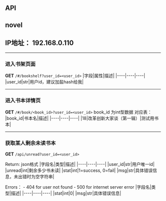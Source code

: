 ## API

## novel
## IP地址： 192.168.0.110

----
### 进入书架页面
**GET**
`/#/bookshelf?user_id=<user_id>`
|字段|属性|描述|
|----|----|----|
|user_id|str|用户id，建议加盐hash给我|


----
### 进入书本详情页
**GET**
`/#/book/<book_id>?user_id=<user_id>`
book_id 为int型数据
对应表：
|book_id|书本名|描述|
|----|----|----|
|18|改革创新大家谈（第一辑）|测试用书本|


----

### 获取某人剩余未读书本
**GET**
`/api/unread?user_id=<user_id>`

Return: json格式
|字段名|类型|描述|
|----|----|----|
|user_id|str|用户唯一id|
|unread|int|剩余多少书未读|
|stat|int|1=success, 0=fail|
|msg|str|具体错误信息，未出错时为空字符串|

Errors：
	- 404 for user not found
	- 500 for internet server error
|字段名|类型|描述|
|----|----|----|
|stat|int|0|
|msg|str|具体错误信息|
